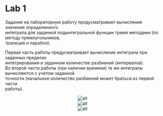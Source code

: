 # Lab 1

<p>
Задание на лабораторную работу предусматривает вычисление значения определенного </br> интеграла для заданной подынтегральной функции тремя методами (по методу прямоугольников,</br>  трапеций и парабол). </br>

Первая часть работы предусматривает вычисление интеграла при заданных пределах</br> интегрирования и заданном количестве разбиений (интервалов). </br>
Во второй части работы (при наличии времени) те же интегралы вычисляются с учетом заданной</br>  точности (начальное количество разбиений может браться из первой части</br> работы).
</p>

<p align="center">
<img src="https://github.com/PrefectSol/TestTasks/Images/integral1.png" title="alt">
 </br>
 
<img src="https://github.com/PrefectSol/TestTasks/Images/integral2.png" title="alt">
 </br>

<img src="https://github.com/PrefectSol/TestTasks/Images/integral3.png" title="alt">
 </p>
